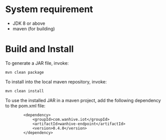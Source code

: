 # System requirement

* JDK 8 or above
* maven (for building)

# Build and Install

To generate a JAR file, invoke:

```
mvn clean package
```

To install into the local maven repository, invoke:

```
mvn clean install
```

To use the installed JAR in a maven project, add the following dependency to the pom.xml file:

```
		<dependency>
			<groupId>com.wanhive.iot</groupId>
			<artifactId>wanhive-endpoint</artifactId>
			<version>0.4.0</version>
		</dependency>
```
